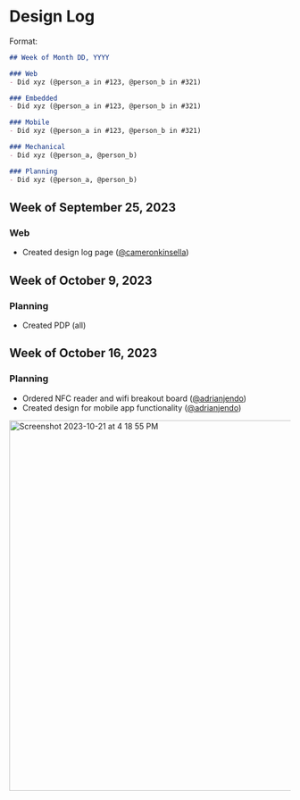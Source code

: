 # Design Log

Format:
```md
## Week of Month DD, YYYY

### Web
- Did xyz (@person_a in #123, @person_b in #321)

### Embedded
- Did xyz (@person_a in #123, @person_b in #321)

### Mobile
- Did xyz (@person_a in #123, @person_b in #321)

### Mechanical
- Did xyz (@person_a, @person_b)

### Planning
- Did xyz (@person_a, @person_b)
```

## Week of September 25, 2023

### Web
- Created design log page ([@cameronkinsella](https://github.com/cameronkinsella))

## Week of October 9, 2023

### Planning
- Created PDP (all)

## Week of October 16, 2023

### Planning
- Ordered NFC reader and wifi breakout board ([@adrianjendo](https://www.github.com/adrianjendo))
- Created design for mobile app functionality ([@adrianjendo](https://www.github.com/adrianjendo))

<img width="664" alt="Screenshot 2023-10-21 at 4 18 55 PM" src="https://github.com/lynx-locks/lynx-locks.github.io/assets/55325093/aefb0603-51a3-4aed-8024-9bdd4db59b35">
